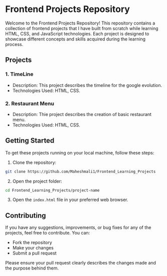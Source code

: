 
# Frontend Projects Repository

Welcome to the Frontend Projects Repository! This repository contains a collection of frontend projects that I have built from scratch while learning HTML, CSS, and JavaScript technologies. Each project is designed to showcase different concepts and skills acquired during the learning process.

## Projects

### 1. TimeLine
   - Description: This project describes the timeline for the google evolution.
   - Technologies Used: HTML, CSS.

### 2. Restaurant Menu
   - Description: Thie project describes the creation of basic restaurant menu.
   - Technologies Used: HTML, CSS.

## Getting Started

To get these projects running on your local machine, follow these steps:

1. Clone the repository:

```bash
git clone https://github.com/Maheshmali1/Frontend_Learning_Projects
```

2. Open the project folder:

```bash
cd Frontend_Learning_Projects/project-name
```

3. Open the `index.html` file in your preferred web browser.

## Contributing

If you have any suggestions, improvements, or bug fixes for any of the projects, feel free to contribute. You can:

- Fork the repository
- Make your changes
- Submit a pull request

Please ensure your pull request clearly describes the changes made and the purpose behind them.
